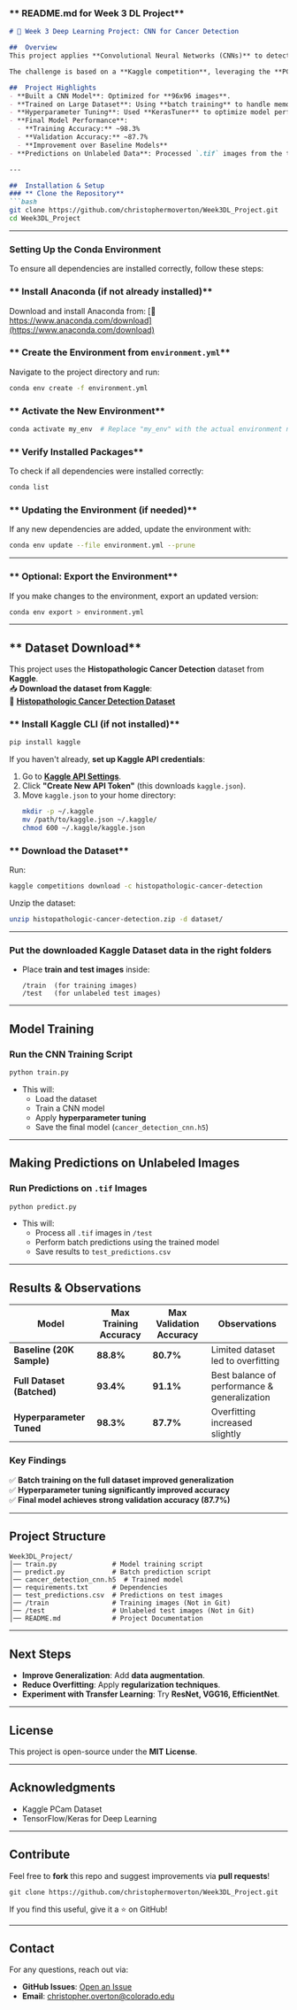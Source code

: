 
### ** README.md for Week 3 DL Project**
```markdown
# 🧠 Week 3 Deep Learning Project: CNN for Cancer Detection

##  Overview
This project applies **Convolutional Neural Networks (CNNs)** to detect **metastatic cancer** in digital pathology images. The dataset consists of **small image patches** extracted from whole-slide images, and the goal is to classify them as **benign (0)** or **malignant (1)**.

The challenge is based on a **Kaggle competition**, leveraging the **PCam dataset**, which is a smaller, patch-based version of **Camelyon16**.

##  Project Highlights
- **Built a CNN Model**: Optimized for **96x96 images**.
- **Trained on Large Dataset**: Using **batch training** to handle memory limitations.
- **Hyperparameter Tuning**: Used **KerasTuner** to optimize model performance.
- **Final Model Performance**:
  - **Training Accuracy:** ~98.3%
  - **Validation Accuracy:** ~87.7%
  - **Improvement over Baseline Models**
- **Predictions on Unlabeled Data**: Processed `.tif` images from the test directory in batches.

---

##  Installation & Setup
### ** Clone the Repository**
```bash
git clone https://github.com/christophermoverton/Week3DL_Project.git
cd Week3DL_Project
```
---

### Setting Up the Conda Environment

To ensure all dependencies are installed correctly, follow these steps:

### ** Install Anaconda (if not already installed)**
Download and install Anaconda from: [🔗 https://www.anaconda.com/download](https://www.anaconda.com/download)

### ** Create the Environment from `environment.yml`**
Navigate to the project directory and run:
```bash
conda env create -f environment.yml
```

### ** Activate the New Environment**
```bash
conda activate my_env  # Replace "my_env" with the actual environment name from `environment.yml`
```

### ** Verify Installed Packages**
To check if all dependencies were installed correctly:
```bash
conda list
```

### ** Updating the Environment (if needed)**
If any new dependencies are added, update the environment with:
```bash
conda env update --file environment.yml --prune
```

---

### ** Optional: Export the Environment**
If you make changes to the environment, export an updated version:
```bash
conda env export > environment.yml
```

---

## ** Dataset Download**
This project uses the **Histopathologic Cancer Detection** dataset from **Kaggle**.  
📥 **Download the dataset from Kaggle**:  
🔗 [**Histopathologic Cancer Detection Dataset**](https://www.kaggle.com/competitions/histopathologic-cancer-detection)

### ** Install Kaggle CLI (if not installed)**
```bash
pip install kaggle
```
If you haven't already, **set up Kaggle API credentials**:
1. Go to [**Kaggle API Settings**](https://www.kaggle.com/account).
2. Click **"Create New API Token"** (this downloads `kaggle.json`).
3. Move `kaggle.json` to your home directory:
   ```bash
   mkdir -p ~/.kaggle
   mv /path/to/kaggle.json ~/.kaggle/
   chmod 600 ~/.kaggle/kaggle.json
   ```

### ** Download the Dataset**
Run:
```bash
kaggle competitions download -c histopathologic-cancer-detection
```
Unzip the dataset:
```bash
unzip histopathologic-cancer-detection.zip -d dataset/
```

---

### **Put the downloaded Kaggle Dataset data in the right folders**
- Place **train and test images** inside:
  ```
  /train  (for training images)
  /test   (for unlabeled test images)
  ```
  
---

##  Model Training
### **Run the CNN Training Script**
```bash
python train.py
```
- This will:
  - Load the dataset
  - Train a CNN model
  - Apply **hyperparameter tuning**
  - Save the final model (`cancer_detection_cnn.h5`)

---

##  Making Predictions on Unlabeled Images
### **Run Predictions on `.tif` Images**
```bash
python predict.py
```
- This will:
  - Process all `.tif` images in `/test`
  - Perform batch predictions using the trained model
  - Save results to `test_predictions.csv`

---

##  Results & Observations
| **Model** | **Max Training Accuracy** | **Max Validation Accuracy** | **Observations** |
|-----------|----------------|----------------|----------------|
| **Baseline (20K Sample)** | **88.8%** | **80.7%** | Limited dataset led to overfitting |
| **Full Dataset (Batched)** | **93.4%** | **91.1%** | Best balance of performance & generalization |
| **Hyperparameter Tuned** | **98.3%** | **87.7%** | Overfitting increased slightly |

### **Key Findings**
✅ **Batch training on the full dataset improved generalization**  
✅ **Hyperparameter tuning significantly improved accuracy**  
✅ **Final model achieves strong validation accuracy (87.7%)**  

---

##  Project Structure
```
Week3DL_Project/
│── train.py              # Model training script
│── predict.py            # Batch prediction script
│── cancer_detection_cnn.h5  # Trained model
│── requirements.txt      # Dependencies
│── test_predictions.csv  # Predictions on test images
│── /train                # Training images (Not in Git)
│── /test                 # Unlabeled test images (Not in Git)
│── README.md             # Project Documentation
```

---

##  Next Steps
- **Improve Generalization**: Add **data augmentation**.
- **Reduce Overfitting**: Apply **regularization techniques**.
- **Experiment with Transfer Learning**: Try **ResNet, VGG16, EfficientNet**.

---

##  License
This project is open-source under the **MIT License**.

---

##  Acknowledgments
- Kaggle PCam Dataset 
- TensorFlow/Keras for Deep Learning 

---

##  Contribute
Feel free to **fork** this repo and suggest improvements via **pull requests**! 

```
git clone https://github.com/christophermoverton/Week3DL_Project.git
```
If you find this useful, give it a ⭐ on GitHub!

---

##  Contact
For any questions, reach out via:
- **GitHub Issues**: [Open an Issue](https://github.com/christophermoverton/Week3DL_Project/issues)
- **Email**: christopher.overton@colorado.edu


